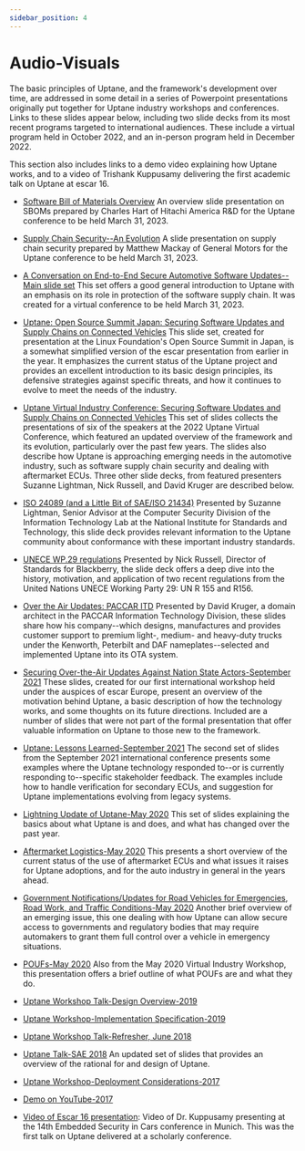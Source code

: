 ```yaml
---
sidebar_position: 4
---
```


# Audio-Visuals

The basic principles of Uptane, and the framework's development over time, are addressed in some detail in a series of Powerpoint presentations originally put together for Uptane industry workshops and conferences. Links to these slides appear below, including two slide decks from its most recent programs targeted to international audiences. These include a virtual program held in October 2022, and an in-person program held in December 2022\.

This section also includes links to a demo video explaining how Uptane works, and to a video of Trishank Kuppusamy delivering the first academic talk on Uptane at escar 16.

- [Software Bill of Materials Overview](../../../static/papers/23uptane_331_hart.pdf) An overview slide presentation on SBOMs prepared by Charles Hart of Hitachi America R&D for the Uptane conference to be held March 31, 2023.

- [Supply Chain Security--An Evolution](../../../static/papers/23uptane_331_mackay.pdf) A slide presentation on supply chain security prepared by Matthew Mackay of General Motors for the Uptane conference to be held March 31, 2023.

- [A Conversation on End-to-End Secure Automotive Software Updates--Main slide set](../../../static/papers/23uptane_331_ms.pdf) This set offers a good general introduction to Uptane with an emphasis on its role in protection of the software supply chain. It was created for a virtual conference to be held March 31, 2023.

- [Uptane: Open Source Summit Japan: Securing Software Updates and Supply Chains on Connected Vehicles](../../../static/papers/22uptane_yokohama_december_7.pdf) This slide set, created for presentation at the Linux Foundation's Open Source Summit in Japan, is a somewhat simplified version of the escar presentation from earlier in the year. It emphasizes the current status of the Uptane project and provides an excellent introduction to its basic design principles, its defensive strategies against specific threats, and how it continues to evolve to meet the needs of the industry.

- [Uptane Virtual Industry Conference: Securing Software Updates and Supply Chains on Connected Vehicles](../../../static/papers/22uptane_october_22_presentationmain.pdf) This set of slides collects the presentations of six of the speakers at the 2022 Uptane Virtual Conference, which featured an updated overview of the framework and its evolution, particularly over the past few years. The slides also describe how Uptane is approaching emerging needs in the automotive industry, such as software supply chain security and dealing with aftermarket ECUs. Three other slide decks, from featured presenters Suzanne Lightman, Nick Russell, and David Kruger are described below.

- [ISO 24089 (and a Little Bit of SAE/ISO 21434)](../../../static/papers/Lightman_ISO_24089.pdf) Presented by Suzanne Lightman, Senior Advisor at the Computer Security Division of the Information Technology Lab at the National Institute for Standards and Technology, this slide deck provides relevant information to the Uptane community about conformance with these important industry standards.

- [UNECE WP.29 regulations](../../../static/papers/22uptane_russell_UNECEWP.29.pdf) Presented by Nick Russell, Director of Standards for Blackberry, the slide deck offers a deep dive into the history, motivation, and application of two recent regulations from the United Nations UNECE Working Party 29: UN R 155 and R156.

- [Over the Air Updates: PACCAR ITD](../../../static/papers/Over-the-Air-Updates-PACCAR.pdf) Presented by David Kruger, a domain architect in the PACCAR Information Technology Division, these slides share how his company--which designs, manufactures and provides customer support to premium light-, medium- and heavy-duty trucks under the Kenworth, Peterbilt and DAF nameplates--selected and implemented Uptane into its OTA system.

- [Securing Over-the-Air Updates Against Nation State Actors-September 2021](../../../static/papers/IIW21_session1.pdf) These slides, created for our first international workshop held under the auspices of escar Europe, present an overview of the motivation behind Uptane, a basic description of how the technology works, and some thoughts on its future directions. Included are a number of slides that were not part of the formal presentation that offer valuable information on Uptane to those new to the framework.

- [Uptane: Lessons Learned-September 2021](../../../static/papers/IIW21_session2.pdf) The second set of slides from the September 2021 international conference presents some examples where the Uptane technology responded to--or is currently responding to--specific stakeholder feedback. The examples include how to handle verification for secondary ECUs, and suggestion for Uptane implementations evolving from legacy systems.

- [Lightning Update of Uptane-May 2020](../../../static/papers/IW20_lightning_update.pdf) This set of slides explaining the basics about what Uptane is and does, and what has changed over the past year.

- [Aftermarket Logistics-May 2020](../../../static/papers/IW20_aftermarket.pdf) This presents a short overview of the current status of the use of aftermarket ECUs and what issues it raises for Uptane adoptions, and for the auto industry in general in the years ahead.

- [Government Notifications/Updates for Road Vehicles for Emergencies, Road Work, and Traffic Conditions-May 2020](../../../static/papers/IW20_emergency_updates.pdf) Another brief overview of an emerging issue, this one dealing with how Uptane can allow secure access to governments and regulatory bodies that may require automakers to grant them full control over a vehicle in emergency situations.

- [POUFs-May 2020](../../../static/papers/IW20_poufs.pdf) Also from the May 2020 Virtual Industry Workshop, this presentation offers a brief outline of what POUFs are and what they do.

- [Uptane Workshop Talk-Design Overview-2019](https://docs.google.com/presentation/d/1R3jSDcqbqUIwJgbOLOKwHReoy2wnj8GrXlKCdcLNXAA/edit#slide=id.g137a2ec6a5_0_49)

- [Uptane Workshop-Implementation Specification-2019](https://docs.google.com/presentation/d/1ugct4oARxdzd-PRHi6KdGnllqYxy1jJDDd4w9Pdaq-g/edit#slide=id.g1a71b5c3a8_0_440)

- [Uptane Workshop Talk-Refresher, June 2018](https://docs.google.com/presentation/d/17ixIQfy3GSBbVr3bc4_1u003qe5oG2obUIy0XGsEzt8/edit#slide=id.g2a354e93f1_0_0)

- [Uptane Talk-SAE 2018](https://docs.google.com/presentation/d/1DrEKgiy5ib8DUMnoGTvxNw5_-7mH2y3_a-8VKdAgFjQ/edit#slide=id.g2a354e93f1_0_0) An updated set of slides that provides an overview of the rational for and design of Uptane.

- [Uptane Workshop-Deployment Considerations-2017](https://docs.google.com/presentation/d/1luFNyWGxwzWBNThg5ziKWrHUmH_Cqr9Pb9EfO3t0Clo/edit#slide=id.g1a718d6b58_0_0)

- [Demo on YouTube-2017](https://www.youtube.com/watch?v=Iz1l7IK_y2c&t=3s)

- [Video of Escar 16 presentation](https://www.youtube.com/watch?v=nDghHNxRGHA): Video of Dr. Kuppusamy presenting at the 14th Embedded Security in Cars conference in Munich. This was the first talk on Uptane delivered at a scholarly conference.

